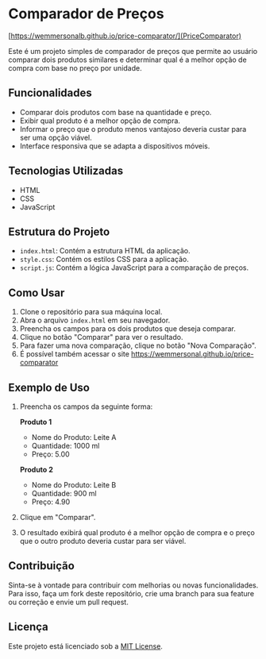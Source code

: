# Comparador de Preços

[https://wemmersonalb.github.io/price-comparator/](PriceComparator)

Este é um projeto simples de comparador de preços que permite ao usuário comparar dois produtos similares e determinar qual é a melhor opção de compra com base no preço por unidade.

## Funcionalidades

- Comparar dois produtos com base na quantidade e preço.
- Exibir qual produto é a melhor opção de compra.
- Informar o preço que o produto menos vantajoso deveria custar para ser uma opção viável.
- Interface responsiva que se adapta a dispositivos móveis.

## Tecnologias Utilizadas

- HTML
- CSS
- JavaScript

## Estrutura do Projeto

- `index.html`: Contém a estrutura HTML da aplicação.
- `style.css`: Contém os estilos CSS para a aplicação.
- `script.js`: Contém a lógica JavaScript para a comparação de preços.

## Como Usar

1. Clone o repositório para sua máquina local.
2. Abra o arquivo `index.html` em seu navegador.
3. Preencha os campos para os dois produtos que deseja comparar.
4. Clique no botão "Comparar" para ver o resultado.
5. Para fazer uma nova comparação, clique no botão "Nova Comparação".
6. É possível também acessar o site https://wemmersonal.github.io/price-comparator

## Exemplo de Uso

1. Preencha os campos da seguinte forma:

   **Produto 1**
   - Nome do Produto: Leite A
   - Quantidade: 1000 ml
   - Preço: 5.00

   **Produto 2**
   - Nome do Produto: Leite B
   - Quantidade: 900 ml
   - Preço: 4.90

2. Clique em "Comparar".

3. O resultado exibirá qual produto é a melhor opção de compra e o preço que o outro produto deveria custar para ser viável.


## Contribuição

Sinta-se à vontade para contribuir com melhorias ou novas funcionalidades. Para isso, faça um fork deste repositório, crie uma branch para sua feature ou correção e envie um pull request.

## Licença

Este projeto está licenciado sob a [MIT License](LICENSE).
